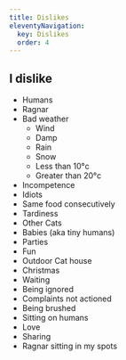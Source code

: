 ```yaml
---
title: Dislikes
eleventyNavigation:
  key: Dislikes
  order: 4
---
```

## I dislike

- Humans
- Ragnar
- Bad weather
  - Wind
  - Damp
  - Rain
  - Snow
  - Less than 10&deg;c
  - Greater than 20&deg;c
- Incompetence
- Idiots
- Same food consecutively
- Tardiness
- Other Cats
- Babies (aka tiny humans)
- Parties
- Fun
- Outdoor Cat house
- Christmas
- Waiting
- Being ignored
- Complaints not actioned
- Being brushed
- Sitting on humans
- Love
- Sharing
- Ragnar sitting in my spots
